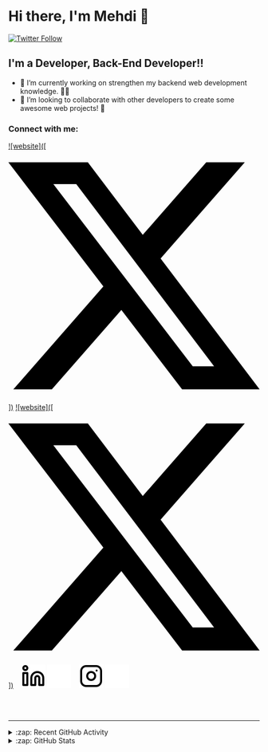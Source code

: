 # Hi there, I'm Mehdi 👋 

[![Twitter Follow](https://img.shields.io/twitter/follow/nwilasted?color=1DA1F2&logo=twitter&style=for-the-badge)](https://twitter.com/intent/follow?original_referer=https%3A%2F%2Fgithub.com%2Fmhdirajabi&screen_name=nwilasted)

## I'm a Developer, Back-End Developer!!

- 🌱 I’m currently working on strengthen my backend web development knowledge. :man_technologist:
- 👯 I’m looking to collaborate with other developers to create some awesome web projects! :thought_balloon:

### Connect with me:

[![website]([<svg role="img" viewBox="0 0 24 24" xmlns="http://www.w3.org/2000/svg"><title>X</title><path d="M18.901 1.153h3.68l-8.04 9.19L24 22.846h-7.406l-5.8-7.584-6.638 7.584H.474l8.6-9.83L0 1.154h7.594l5.243 6.932ZM17.61 20.644h2.039L6.486 3.24H4.298Z"/></svg>])](https://twitter.com/nwilasted#gh-light-mode-only)
[![website]([<svg role="img" viewBox="0 0 24 24" xmlns="http://www.w3.org/2000/svg"><title>X</title><path d="M18.901 1.153h3.68l-8.04 9.19L24 22.846h-7.406l-5.8-7.584-6.638 7.584H.474l8.6-9.83L0 1.154h7.594l5.243 6.932ZM17.61 20.644h2.039L6.486 3.24H4.298Z"/></svg>])](https://twitter.com/nwilasted#gh-dark-mode-only)
&nbsp;&nbsp;
[![website](./img/linkedin-light.svg)](https://linkedin.com/in/mhdirajabi#gh-light-mode-only)
[![website](./img/linkedin-dark.svg)](https://linkedin.com/in/mhdirajabi#gh-dark-mode-only)
&nbsp;&nbsp;
[![website](./img/instagram-light.svg)](https://instagram.com/mhdirjb#gh-light-mode-only)
[![website](./img/instagram-dark.svg)](https://instagram.com/mhdirjb#gh-dark-mode-only)

<!-- ### Languages and Tools: -->

<br />
<br />

---

<details>
  <summary>:zap: Recent GitHub Activity</summary>

<!--START_SECTION:activity-->

<!--END_SECTION:activity-->

</details>

<details>
  <summary>:zap: GitHub Stats</summary>

  <img align="left" alt="mhdirajabi's GitHub Stats" src="https://github-readme-stats-beta-vert.vercel.app/api?username=mhdirajabi&show_icons=true&hide_border=false&title_color=ff652f&icon_color=FFE400&bg_color=09131B&text_color=ffffff&border_color=0c1a25" />

</details>

[X]: https://twitter.com/nwilasted
[instagram]: https://instagram.com/mhdirjb
[linkedin]: https://linkedin.com/in/mhdirajabi